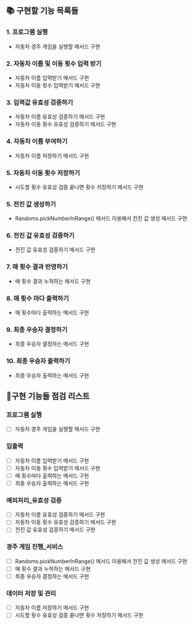 ## 📚 구현할 기능 목록들

### 1. 프로그램 실행

- 자동차 경주 게임을 실행할 메서드 구현

### 2. 자동차 이름 및 이동 횟수 입력 받기

- 자동차 이름 입력받기 메서드 구현
- 자동차 이동 횟수 입력받기 메서드 구현

### 3. 입력값 유효성 검증하기

- 자동차 이름 유효성 검증하기 메서드 구현
- 자동차 이동 횟수 유효성 검증하기 메서드 구현

### 4. 자동차 이름 부여하기

- 자동차 이름 저장하기 메서드 구현

### 5. 자동차 이동 횟수 저장하기

- 시도할 횟수 유효성 검증 끝나면 횟수 저장하기 메서드 구현

### 5. 전진 값 생성하기

- Randoms.pickNumberInRange() 메서드 이용해서 전진 값 생성 메서드 구현

### 6. 전진 값 유효성 검증하기

- 전진 값 유효성 검증하기 메서드 구현

### 7. 매 횟수 결과 반영하기

- 매 횟수 결과 누적하는 메서드 구현

### 8. 매 횟수 마다 출력하기

- 매 횟수마다 출력하는 메서드 구현

### 9. 최종 우승자 결정하기

- 최종 우승자 결정하는 메서드 구현

### 10. 최종 우승자 출력하기

- 최종 우승자 출력하는 메서드 구현

## 📝구현 기능들 점검 리스트

### 프로그램 실행

- [ ]  자동차 경주 게임을 실행할 메서드 구현

### 입출력

- [ ]  자동차 이름 입력받기 메서드 구현
- [ ]  자동차 이동 횟수 입력받기 메서드 구현
- [ ]  매 횟수마다 출력하는 메서드 구현
- [ ]  최종 우승자 출력하는 메서드 구현

### 예외처리_유효성 검증

- [ ]  자동차 이름 유효성 검증하기 메서드 구현
- [ ]  자동차 이동 횟수 유효성 검증하기 메서드 구현
- [ ]  전진 값 유효성 검증하기 메서드 구현

### 경주 게임 진행_서비스

- [ ]  Randoms.pickNumberInRange() 메서드 이용해서 전진 값 생성 메서드 구현
- [ ]  매 횟수 결과 누적하는 메서드 구현
- [ ]  최종 우승자 결정하는 메서드 구현

### 데이터 저장 및 관리

- [ ]  자동차 이름 저장하기 메서드 구현
- [ ]  시도할 횟수 유효성 검증 끝나면 횟수 저장하기 메서드 구현
